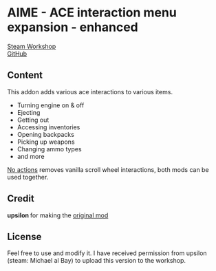 # AIME - ACE interaction menu expansion - enhanced

[Steam Workshop](https://steamcommunity.com/sharedfiles/filedetails/?id=2132195038)<br/>
[GitHub](https://github.com/johnb432/AIMEE)

## Content

This addon adds various ace interactions to various items.

- Turning engine on & off
- Ejecting
- Getting out
- Accessing inventories
- Opening backpacks
- Picking up weapons
- Changing ammo types
- and more

[No actions](https://steamcommunity.com/sharedfiles/filedetails/?id=2126300184) removes vanilla scroll wheel interactions, both mods can be used together.

## Credit

<b>upsilon </b> for making the [original mod](https://steamcommunity.com/sharedfiles/filedetails/?id=1376867375)<br/>

## License

Feel free to use and modify it. I have received permission from upsilon (steam: Michael al Bay) to upload this version to the workshop.
